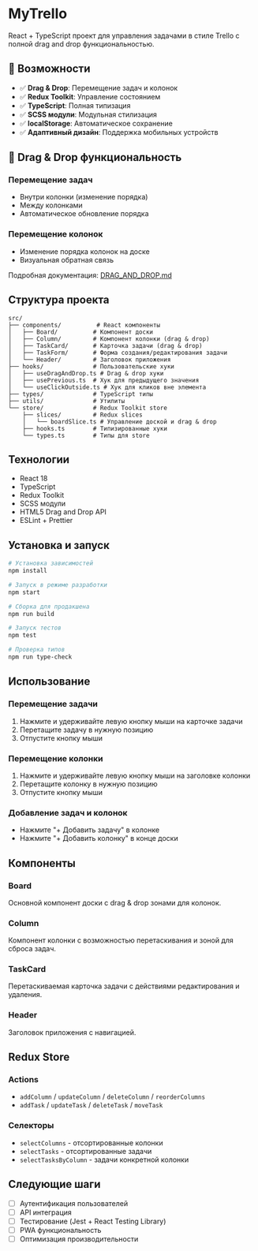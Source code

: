 # MyTrello

React + TypeScript проект для управления задачами в стиле Trello с полной drag and drop функциональностью.

## 🚀 Возможности

- ✅ **Drag & Drop**: Перемещение задач и колонок
- ✅ **Redux Toolkit**: Управление состоянием
- ✅ **TypeScript**: Полная типизация
- ✅ **SCSS модули**: Модульная стилизация
- ✅ **localStorage**: Автоматическое сохранение
- ✅ **Адаптивный дизайн**: Поддержка мобильных устройств

## 🎯 Drag & Drop функциональность

### Перемещение задач
- Внутри колонки (изменение порядка)
- Между колонками
- Автоматическое обновление порядка

### Перемещение колонок
- Изменение порядка колонок на доске
- Визуальная обратная связь

Подробная документация: [DRAG_AND_DROP.md](./DRAG_AND_DROP.md)

## Структура проекта

```
src/
├── components/          # React компоненты
│   ├── Board/          # Компонент доски
│   ├── Column/         # Компонент колонки (drag & drop)
│   ├── TaskCard/       # Карточка задачи (drag & drop)
│   ├── TaskForm/       # Форма создания/редактирования задачи
│   └── Header/         # Заголовок приложения
├── hooks/              # Пользовательские хуки
│   ├── useDragAndDrop.ts # Drag & drop хуки
│   ├── usePrevious.ts  # Хук для предыдущего значения
│   └── useClickOutside.ts # Хук для кликов вне элемента
├── types/              # TypeScript типы
├── utils/              # Утилиты
└── store/              # Redux Toolkit store
    ├── slices/         # Redux slices
    │   └── boardSlice.ts # Управление доской и drag & drop
    ├── hooks.ts        # Типизированные хуки
    └── types.ts        # Типы для store
```

## Технологии

- React 18
- TypeScript
- Redux Toolkit
- SCSS модули
- HTML5 Drag and Drop API
- ESLint + Prettier

## Установка и запуск

```bash
# Установка зависимостей
npm install

# Запуск в режиме разработки
npm start

# Сборка для продакшена
npm run build

# Запуск тестов
npm test

# Проверка типов
npm run type-check
```

## Использование

### Перемещение задачи
1. Нажмите и удерживайте левую кнопку мыши на карточке задачи
2. Перетащите задачу в нужную позицию
3. Отпустите кнопку мыши

### Перемещение колонки
1. Нажмите и удерживайте левую кнопку мыши на заголовке колонки
2. Перетащите колонку в нужную позицию
3. Отпустите кнопку мыши

### Добавление задач и колонок
- Нажмите "+ Добавить задачу" в колонке
- Нажмите "+ Добавить колонку" в конце доски

## Компоненты

### Board
Основной компонент доски с drag & drop зонами для колонок.

### Column
Компонент колонки с возможностью перетаскивания и зоной для сброса задач.

### TaskCard
Перетаскиваемая карточка задачи с действиями редактирования и удаления.

### Header
Заголовок приложения с навигацией.

## Redux Store

### Actions
- `addColumn` / `updateColumn` / `deleteColumn` / `reorderColumns`
- `addTask` / `updateTask` / `deleteTask` / `moveTask`

### Селекторы
- `selectColumns` - отсортированные колонки
- `selectTasks` - отсортированные задачи
- `selectTasksByColumn` - задачи конкретной колонки

## Следующие шаги

- [ ] Аутентификация пользователей
- [ ] API интеграция
- [ ] Тестирование (Jest + React Testing Library)
- [ ] PWA функциональность
- [ ] Оптимизация производительности

